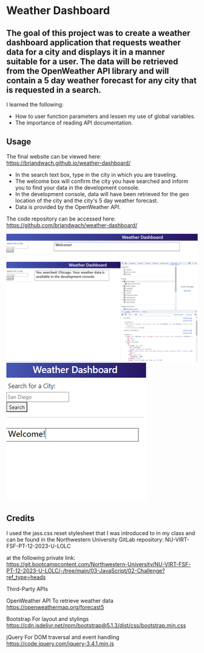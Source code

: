 # Weather Dashboard

## The goal of this project was to create a weather dashboard application that requests weather data for a city and displays it in a manner suitable for a user.  The data will be retrieved from the OpenWeather API library and will contain a 5 day weather forecast for any city that is requested in a search.

I learned the following:
- How to user function parameters and lessen my use of global variables.
- The importance of reading API documentation. 


## Usage

The final website can be viewed here:
https://briandwach.github.io/weather-dashboard/

- In the search text box, type in the city in which you are traveling.
- The welcome box will confirm the city you have searched and inform you to find your data in the development console. 
- In the development console, data will have been retrieved for the geo location of the city and the city's 5 day weather forecast. 
- Data is provided by the OpenWeather API.

The code repository can be accessed here:
https://github.com/briandwach/weather-dashboard/

![Title and top of application](./assets/images/welcome.png)  
![Search response and dev console](./assets/images/search.png)
![Responsive mobile view](./assets/images/mobile.png)

## Credits

I used the jass.css reset stylesheet that I was introduced to in my class and can be found in the Northwestern University GitLab repository: NU-VIRT-FSF-PT-12-2023-U-LOLC

at the following private link:
https://git.bootcampcontent.com/Northwestern-University/NU-VIRT-FSF-PT-12-2023-U-LOLC/-/tree/main/03-JavaScript/02-Challenge?ref_type=heads

Third-Party APIs

OpenWeather API
To retrieve weather data
https://openweathermap.org/forecast5

Bootstrap
For layout and stylings
https://cdn.jsdelivr.net/npm/bootstrap@5.1.3/dist/css/bootstrap.min.css

jQuery
For DOM traversal and event handling 
https://code.jquery.com/jquery-3.4.1.min.js